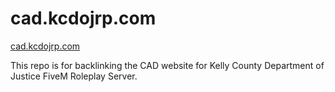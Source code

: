 # cad.kcdojrp.com
[cad.kcdojrp.com](https://cad.kcdojrp.com)

This repo is for backlinking the CAD website for Kelly County Department of Justice FiveM Roleplay Server.
